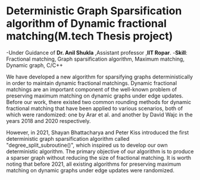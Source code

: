 # Deterministic Graph Sparsification algorithm of Dynamic fractional matching(M.tech Thesis project)
-Under Guidance of **Dr. Anil Shukla** ,Assistant professor ,**IIT Ropar**.
-**Skill**: Fractional matching, Graph sparsification algorithm, Maximum
matching, Dynamic graph, C/C++

We have developed a new algorithm for sparsifying graphs deterministically in order
to maintain dynamic fractional matchings. Dynamic fractional matchings are an
important component of the well-known problem of preserving maximum matching on
dynamic graphs under edge updates. Before our work, there existed two common rounding
methods for dynamic fractional matching that have been applied to various scenarios,
both of which were randomized: one by Arar et al. and another by David Wajc in the
years 2018 and 2020 respectively.

However, in 2021, Shayan Bhattacharya and Peter Kiss introduced the first deterministic
graph sparsification algorithm called "degree_split_subroutine()", which inspired us
to develop our own deterministic algorithm. The primary objective of our algorithm is
to produce a sparser graph without reducing the size of fractional matching. It is worth
noting that before 2021, all existing algorithms for preserving maximum matching on
dynamic graphs under edge updates were randomized.

